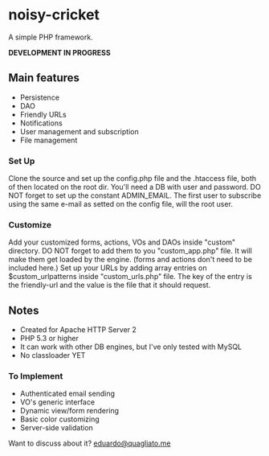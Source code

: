 # noisy-cricket

A simple PHP framework.

**DEVELOPMENT IN PROGRESS**

## Main features
* Persistence
* DAO
* Friendly URLs
* Notifications
* User management and subscription
* File management

### Set Up
Clone the source and set up the config.php file and the .htaccess file, both of 
then located on the root dir. You'll need a DB with user and password.
DO NOT forget to set up the constant ADMIN\_EMAIL. The first user to subscribe
using the same e-mail as setted on the config file, will the root user.

### Customize
Add your customized forms, actions, VOs and DAOs inside "custom" directory.
DO NOT forget to add them to you "custom\_app.php" file. It will make them get
loaded by the engine. (forms and actions don't need to be included here.)
Set up your URLs by adding array entries on $custom\_urlpatterns inside 
"custom\_urls.php" file. The key of the entry is the friendly-url and the value
is the file that it should request.

## Notes
* Created for Apache HTTP Server 2
* PHP 5.3 or higher
* It can work with other DB engines, but I've only tested with MySQL
* No classloader YET

### To Implement
* Authenticated email sending
* VO's generic interface
* Dynamic view/form rendering
* Basic color customizing
* Server-side validation

Want to discuss about it? eduardo@quagliato.me
